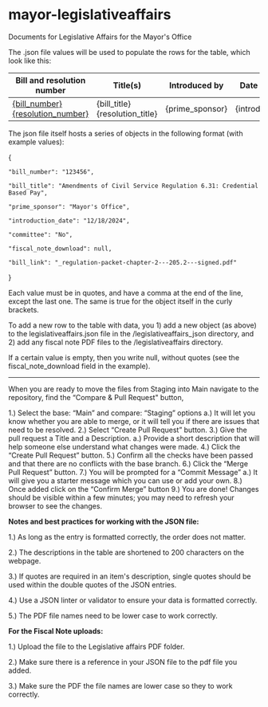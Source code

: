 # mayor-legislativeaffairs
Documents for Legislative Affairs for the Mayor's Office

The .json file values will be used to populate the rows for the table, which look like this:

| Bill and resolution number | Title(s) | Introduced by                                                     | Date introduced |  Assigned committee  | Link to fiscal note |
|---------------|------------------------|---------------------------------------------------------------------------|:--------------------:|:--------------:|------------------------|
| <a href="{bill_link}">{bill_number}</a> <a href="{resolution_link}">{resolution_number}</a> | {bill_title} {resolution_title}           | {prime_sponsor} | {introduction_date} | {committee}       | {fiscal_note_download} |


The json file itself hosts a series of objects in the following format (with example values):

{

    "bill_number": "123456",
    
    "bill_title": "Amendments of Civil Service Regulation 6.31: Credential Based Pay",
    
    "prime_sponsor": "Mayor's Office",
    
    "introduction_date": "12/18/2024",

    "committee": "No",
    
    "fiscal_note_download": null,
    
    "bill_link": "_regulation-packet-chapter-2---205.2---signed.pdf"
    
}

Each value must be in quotes, and have a comma at the end of the line, except the last one. The same is true for the object itself in the curly brackets.

To add a new row to the table with data, you 1) add a new object (as above) to the legislativeaffairs.json file in the /legislativeaffairs_json directory, and 2) add any fiscal note PDF files to the /legislativeaffairs directory.

If a certain value is empty, then you write null, without quotes (see the fiscal_note_download field in the example).

*************

When you are ready to move the files from Staging into Main navigate to the repository, find the “Compare & Pull Request" button,

1.) Select the base: “Main” and compare: “Staging” options
    a.) It will let you know whether you are able to merge, or it will tell you if there are issues that need to be resolved.
2.) Select “Create Pull Request” button.
3.) Give the pull request a Title and a Description.
    a.) Provide a short description that will help someone else understand what changes were made.
4.) Click the “Create Pull Request” button.
5.) Confirm all the checks have been passed and that there are no conflicts with the base branch.
6.) Click the “Merge Pull Request” button.
7.) You will be prompted for a “Commit Message”
    a.) It will give you a starter message which you can use or add your own.
8.) Once added click on the “Confirm Merge” button
9.) You are done! Changes should be visible within a few minutes; you may need to refresh your browser to see the changes. 


**Notes and best practices for working with the JSON file:**

1.) As long as the entry is formatted correctly, the order does not matter.

2.) The descriptions in the table are shortened to 200 characters on the webpage.

3.) If quotes are required in an item's description, single quotes should be used within the double quotes of the JSON entries.

4.) Use a JSON linter or validator to ensure your data is formatted correctly.

5.) The PDF file names need to be lower case to work correctly.


**For the Fiscal Note uploads:**

1.) Upload the file to the Legislative affairs PDF folder.

2.) Make sure there is a reference in your JSON file to the pdf file you added.

3.) Make sure the PDF the file names are lower case so they to work correctly.
